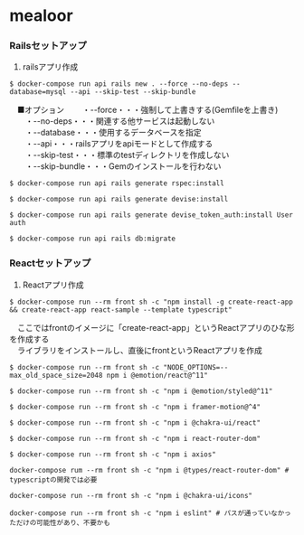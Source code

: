 # mealoor

### Railsセットアップ

1. railsアプリ作成

```
$ docker-compose run api rails new . --force --no-deps --database=mysql --api --skip-test --skip-bundle
```
　■オプション
　　・--force・・・強制して上書きする(Gemfileを上書き)  
　　・--no-deps・・・関連する他サービスは起動しない  
　　・--database・・・使用するデータベースを指定  
　　・--api・・・railsアプリをapiモードとして作成する  
　　・--skip-test・・・標準のtestディレクトリを作成しない  
　　・--skip-bundle・・・Gemのインストールを行わない  

```
$ docker-compose run api rails generate rspec:install

$ docker-compose run api rails generate devise:install

$ docker-compose run api rails generate devise_token_auth:install User auth

$ docker-compose run api rails db:migrate

```

### Reactセットアップ

1. Reactアプリ作成

```
$ docker-compose run --rm front sh -c "npm install -g create-react-app && create-react-app react-sample --template typescript"
```

　ここではfrontのイメージに「create-react-app」というReactアプリのひな形を作成する  
　ライブラリをインストールし、直後にfrontというReactアプリを作成  

```
$ docker-compose run --rm front sh -c "NODE_OPTIONS=--max_old_space_size=2048 npm i @emotion/react@^11"

$ docker-compose run --rm front sh -c "npm i @emotion/styled@^11"

$ docker-compose run --rm front sh -c "npm i framer-motion@^4"

$ docker-compose run --rm front sh -c "npm i @chakra-ui/react"

$ docker-compose run --rm front sh -c "npm i react-router-dom"

$ docker-compose run --rm front sh -c "npm i axios"

docker-compose rum --rm front sh -c "npm i @types/react-router-dom" # typescriptの開発では必要

docker-compose run --rm front sh -c "npm i @chakra-ui/icons"

docker-compose run --rm front sh -c "npm i eslint" # パスが通っていなかっただけの可能性があり、不要かも

```